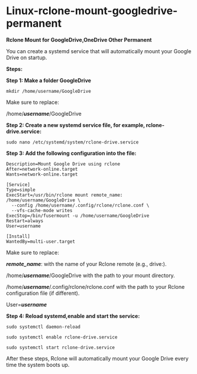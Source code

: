 # Linux-rclone-mount-googledrive-permanent

**Rclone Mount for GoogleDrive,OneDrive Other Permanent**

You can create a systemd service that will automatically mount your Google Drive on startup.

**Steps:**

**Step 1: Make a folder GoogleDrive**

```mkdir /home/username/GoogleDrive```

Make sure to replace:

/home/***username***/GoogleDrive

**Step 2: Create a new systemd service file, for example, rclone-drive.service:**

```sudo nano /etc/systemd/system/rclone-drive.service```

**Step 3: Add the following configuration into the file:**

```[Unit]
Description=Mount Google Drive using rclone
After=network-online.target
Wants=network-online.target

[Service]
Type=simple
ExecStart=/usr/bin/rclone mount remote_name: /home/username/GoogleDrive \
  --config /home/username/.config/rclone/rclone.conf \
  --vfs-cache-mode writes
ExecStop=/bin/fusermount -u /home/username/GoogleDrive
Restart=always
User=username

[Install]
WantedBy=multi-user.target
```

Make sure to replace:

***remote_name***: with the name of your Rclone remote (e.g., drive:).

/home/***username***/GoogleDrive with the path to your mount directory.

/home/***username***/.config/rclone/rclone.conf with the path to your Rclone configuration file (if different).

User=***username***

**Step 4: Reload systemd,enable and start the service:**

```sudo systemctl daemon-reload```

```sudo systemctl enable rclone-drive.service```

```sudo systemctl start rclone-drive.service```

After these steps, Rclone will automatically mount your Google Drive every time the system boots up.


